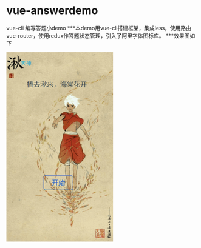 # vue-answerdemo
vue-cli 编写答题小demo
***本demo用vue-cli搭建框架，集成less，使用路由vue-router，使用redux作答题状态管理，引入了阿里字体图标库。
***效果图如下



![效果图](/static/img/gifdemo.gif)

